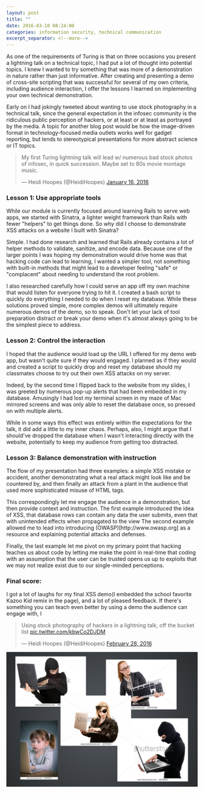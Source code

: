 ```yaml
---
layout: post
title: ""
date: 2016-03-10 08:24:00
categories: information security, technical communication
excerpt_separator: <!--more-->
---
```


As one of the requirements of Turing is that on three occasions you present a lightning talk on a technical topic, I had put a lot of thought into potential topics. I knew I wanted to try something that was more of a demonstration in nature rather than just informative. After creating and presenting a demo of cross-site scripting that was successful for several of my own criteria, including audience interaction, I offer the lessons I learned on implementing your own technical demonstration.
<!--more-->

Early on I had jokingly tweeted about wanting to use stock photography in a technical talk, since the general expectation in the infosec community is the ridiculous public perception of hackers, or at least or at least as portrayed by the media. A topic for another blog post would be how the image-driven format in technology-focused media outlets works well for gadget reporting, but lends to stereotypical presentations for more abstract science or IT topics.  

<blockquote class="twitter-tweet" data-lang="en"><p lang="en" dir="ltr">My first Turing lightning talk will lead w/ numerous bad stock photos of infosec, in quick succession. Maybe set to 80s movie montage music.</p>&mdash; Heidi Hoopes (@HeidiHoopes) <a href="https://twitter.com/HeidiHoopes/status/688191702562045953">January 16, 2016</a></blockquote>
<script async src="//platform.twitter.com/widgets.js" charset="utf-8"></script>

<h3>Lesson 1: Use appropriate tools</h3>
While our module is currently focused around learning Rails to serve web apps, we started with Sinatra, a lighter weight framework than Rails with fewer "helpers" to get things done. So why did I choose to demonstrate XSS attacks on a website I built with Sinatra?  

<p>Simple. I had done research and learned that Rails already contains a lot of helper methods to validate, sanitize, and encode data. Because one of the larger points I was hoping my demonstration would drive home was that hacking code can lead to learning, I wanted a simpler tool, not something with built-in methods that might lead to a developer feeling "safe" or "complacent" about needing to understand the root problem.

I also researched carefully how I could serve an app off my own machine that would listen for everyone trying to hit it. I created a bash script to quickly do everything I needed to do when I reset my database. While these solutions proved simple, more complex demos will ultimately require numerous demos of the demo, so to speak. Don't let your lack of tool preparation distract or break your demo when it's almost always going to be the simplest piece to address.

<h3>Lesson 2: Control the interaction</h3>
I hoped that the audience would load up the URL I offered for my demo web app, but wasn't quite sure if they would engaged. I planned as if they would and created a script to quickly drop and reset my database should my classmates choose to try out their own XSS attacks on my server.

<p>Indeed, by the second time I flipped back to the website from my slides, I was greeted by numerous pop-up alerts that had been embedded in my database. Amusingly I had lost my terminal screen in my maze of Mac mirrored screens and was only able to reset the database once, so pressed on with multiple alerts.

<p>While in some ways this effect was entirely within the expectations for the talk, it did add a little to my inner chaos. Perhaps, also, I might argue that I should've dropped the database when I wasn't interacting directly with the website, potentially to keep my audience from getting too distracted.

<h3>Lesson 3: Balance demonstration with instruction</h3>
The flow of my presentation had three examples: a simple XSS mistake or accident, another demonstrating what a real attack might look like and be countered by, and then finally an attack from a plant in the audience that used more sophisticated misuse of HTML tags.  

<p>This correspondingly let me engage the audience in a demonstration, but then provide context and instruction. The first example introduced the idea of XSS, that database rows can contain any data the user submits, even that with unintended effects when propagated to the view The second example allowed me to lead into introducing (OWASP)[http://www.owasp.org] as a resource and explaining potential attacks and defenses.

Finally, the last example let me pivot on my primary point that hacking teaches us about code by letting me make the point in real-time that coding with an assumption that the user can be trusted opens us up to exploits that we may not realize exist due to our single-minded perceptions.

<h3>Final score:</h3>
I got a lot of laughs for my final XSS demo(I embedded the school favorite Kazoo Kid remix in the page), and a lot of pleased feedback. If there's something you can teach even better by using a demo the audience can engage with, I
<blockquote class="twitter-tweet" data-lang="en"><p lang="en" dir="ltr">Using stock photography of hackers in a lightning talk, off the bucket list <a href="https://t.co/kbwCo2DJDM">pic.twitter.com/kbwCo2DJDM</a></p>&mdash; Heidi Hoopes (@HeidiHoopes) <a href="https://twitter.com/HeidiHoopes/status/703762680864092160">February 28, 2016</a></blockquote>
<script async src="//platform.twitter.com/widgets.js" charset="utf-8"></script>

![Female pirates always have a little more style](/assets/women_hackers.png)
